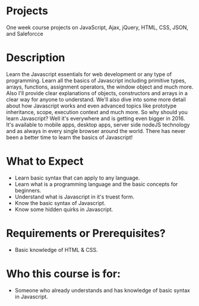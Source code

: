# Projects

One week course projects on JavaScript, Ajax, jQuery, HTML, CSS, JSON, and Saleforcce

# Description 

Learn the Javascript essentials for web development or any type of programming. Learn all the basics of Javascript including primitive types, arrays, functions, assignment operators, the window object and much more. Also I'll provide clear explanations of objects, constructors and arrays in a clear way for anyone to understand. We'll also dive into some more detail about how Javascript works and even advanced topics like prototype inheritance, scope, execution context and much more. So why should you learn Javascript? Well it's everywhere and is getting even bigger in 2016. It's available to mobile apps, desktop apps, server side nodeJS technology and as always in every single browser around the world. There has never been a better time to learn the basics of Javascript!

# What to Expect

* Learn basic syntax that can apply to any language.
* Learn what is a programming language and the basic concepts for beginners.
* Understand what is Javascript in it's truest form.
* Know the basic syntax of Javascript.
* Know some hidden quirks in Javascript.

# Requirements or Prerequisites?

* Basic knowledge of HTML & CSS.

# Who this course is for:

* Someone who already understands and has knowledge of basic syntax in Javascript.
